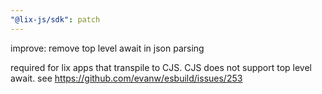 ```yaml
---
"@lix-js/sdk": patch
---
```


improve: remove top level await in json parsing

required for lix apps that transpile to CJS. CJS does not support top level await.
see https://github.com/evanw/esbuild/issues/253